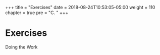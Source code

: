 +++
title = "Exercises"
date = 2018-08-24T10:53:05-05:00
weight = 110
chapter = true
pre = "C. "
+++

# Exercises

Doing the Work